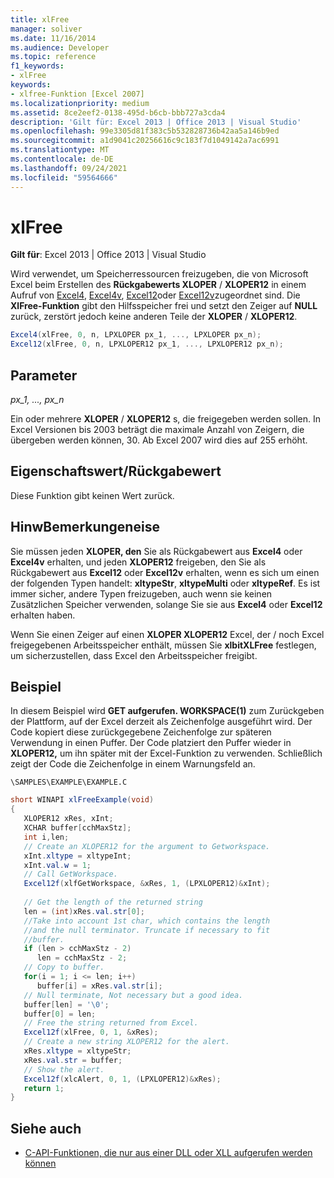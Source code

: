 ```yaml
---
title: xlFree
manager: soliver
ms.date: 11/16/2014
ms.audience: Developer
ms.topic: reference
f1_keywords:
- xlFree
keywords:
- xlfree-Funktion [Excel 2007]
ms.localizationpriority: medium
ms.assetid: 8ce2eef2-0138-495d-b6cb-bbb727a3cda4
description: 'Gilt für: Excel 2013 | Office 2013 | Visual Studio'
ms.openlocfilehash: 99e3305d81f383c5b532828736b42aa5a146b9ed
ms.sourcegitcommit: a1d9041c20256616c9c183f7d1049142a7ac6991
ms.translationtype: MT
ms.contentlocale: de-DE
ms.lasthandoff: 09/24/2021
ms.locfileid: "59564666"
---
```

# <a name="xlfree"></a>xlFree

 **Gilt für**: Excel 2013 | Office 2013 | Visual Studio 
  
Wird verwendet, um Speicherressourcen freizugeben, die von Microsoft Excel beim Erstellen des **Rückgabewerts XLOPER** /  **XLOPER12** in einem Aufruf von [Excel4](excel4-excel12.md), [Excel4v](excel4v-excel12v.md), [Excel12](excel4-excel12.md)oder [Excel12v](excel4v-excel12v.md)zugeordnet sind. Die **XlFree-Funktion** gibt den Hilfsspeicher frei und setzt den Zeiger auf **NULL** zurück, zerstört jedoch keine anderen Teile der **XLOPER** /  **XLOPER12**.
  
```cs
Excel4(xlFree, 0, n, LPXLOPER px_1, ..., LPXLOPER px_n);
Excel12(xlFree, 0, n, LPXLOPER12 px_1, ..., LPXLOPER12 px_n);
```

## <a name="parameters"></a>Parameter

 _px_1, ..., px_n_
  
Ein oder mehrere **XLOPER** /  **XLOPER12** s, die freigegeben werden sollen. In Excel Versionen bis 2003 beträgt die maximale Anzahl von Zeigern, die übergeben werden können, 30. Ab Excel 2007 wird dies auf 255 erhöht.
  
## <a name="property-valuereturn-value"></a>Eigenschaftswert/Rückgabewert

Diese Funktion gibt keinen Wert zurück.
  
## <a name="remarks"></a>HinwBemerkungeneise

Sie müssen jeden **XLOPER, den** Sie als Rückgabewert aus **Excel4** oder **Excel4v** erhalten, und jeden **XLOPER12** freigeben, den Sie als Rückgabewert aus **Excel12** oder **Excel12v** erhalten, wenn es sich um einen der folgenden Typen handelt: **xltypeStr**, **xltypeMulti** oder **xltypeRef**. Es ist immer sicher, andere Typen freizugeben, auch wenn sie keinen Zusätzlichen Speicher verwenden, solange Sie sie aus **Excel4** oder **Excel12** erhalten haben.
  
Wenn Sie einen Zeiger auf einen **XLOPER XLOPER12** Excel, der /   noch Excel freigegebenen Arbeitsspeicher enthält, müssen Sie **xlbitXLFree** festlegen, um sicherzustellen, dass Excel den Arbeitsspeicher freigibt. 
  
## <a name="example"></a>Beispiel

In diesem Beispiel wird **GET aufgerufen. WORKSPACE(1)** zum Zurückgeben der Plattform, auf der Excel derzeit als Zeichenfolge ausgeführt wird. Der Code kopiert diese zurückgegebene Zeichenfolge zur späteren Verwendung in einen Puffer. Der Code platziert den Puffer wieder in **XLOPER12,** um ihn später mit der Excel-Funktion zu verwenden. Schließlich zeigt der Code die Zeichenfolge in einem Warnungsfeld an. 
  
 `\SAMPLES\EXAMPLE\EXAMPLE.C`
  
```cs
short WINAPI xlFreeExample(void)
{
   XLOPER12 xRes, xInt;
   XCHAR buffer[cchMaxStz];
   int i,len;
   // Create an XLOPER12 for the argument to Getworkspace.
   xInt.xltype = xltypeInt;
   xInt.val.w = 1;
   // Call GetWorkspace.
   Excel12f(xlfGetWorkspace, &xRes, 1, (LPXLOPER12)&xInt);
   
   // Get the length of the returned string
   len = (int)xRes.val.str[0];
   //Take into account 1st char, which contains the length
   //and the null terminator. Truncate if necessary to fit
   //buffer.
   if (len > cchMaxStz - 2)
      len = cchMaxStz - 2;
   // Copy to buffer.
   for(i = 1; i <= len; i++)
      buffer[i] = xRes.val.str[i];
   // Null terminate, Not necessary but a good idea.
   buffer[len] = '\0';
   buffer[0] = len;
   // Free the string returned from Excel.
   Excel12f(xlFree, 0, 1, &xRes);
   // Create a new string XLOPER12 for the alert.
   xRes.xltype = xltypeStr;
   xRes.val.str = buffer;
   // Show the alert.
   Excel12f(xlcAlert, 0, 1, (LPXLOPER12)&xRes);
   return 1;
}
```

## <a name="see-also"></a>Siehe auch

- [C-API-Funktionen, die nur aus einer DLL oder XLL aufgerufen werden können](c-api-functions-that-can-be-called-only-from-a-dll-or-xll.md)

